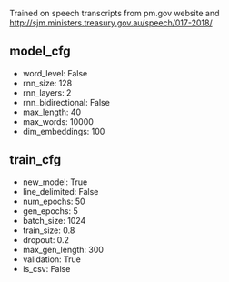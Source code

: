 Trained on speech transcripts from pm.gov website and http://sjm.ministers.treasury.gov.au/speech/017-2018/

## model_cfg

- word_level: False
- rnn_size: 128
- rnn_layers: 2
- rnn_bidirectional: False
- max_length: 40
- max_words: 10000
- dim_embeddings: 100

## train_cfg

- new_model: True
- line_delimited: False
- num_epochs: 50
- gen_epochs: 5
- batch_size: 1024
- train_size: 0.8
- dropout: 0.2
- max_gen_length: 300
- validation: True
- is_csv: False
